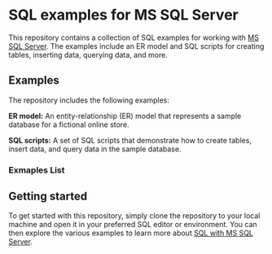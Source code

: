 # SQL examples for MS SQL Server

This repository contains a collection of SQL examples for working with [MS SQL Server](https://www.microsoft.com/en-us/sql-server/sql-server-downloads). The examples include an ER model and SQL scripts for creating tables, inserting data, querying data, and more.

## Examples

The repository includes the following examples:

**ER model:** An entity-relationship (ER) model that represents a sample database for a fictional online store.

**SQL scripts:** A set of SQL scripts that demonstrate how to create tables, insert data, and query data in the sample database.

### Exmaples List

## Getting started

To get started with this repository, simply clone the repository to your local machine and open it in your preferred SQL editor or environment. You can then explore the various examples to learn more about [SQL with MS SQL Server](https://www.sqlservertutorial.net/).
